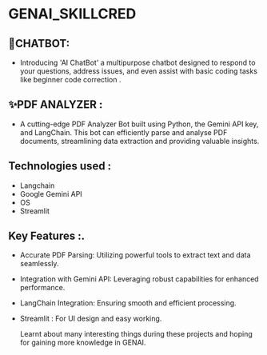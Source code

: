 # GENAI_SKILLCRED

## 💫CHATBOT:
- Introducing 'AI ChatBot' a multipurpose chatbot designed to respond to your questions, address issues, and even assist with basic coding tasks like beginner code correction .

## ✨PDF ANALYZER :
-  A cutting-edge PDF Analyzer Bot built using Python, the Gemini API key, and LangChain. This bot can efficiently parse and analyse PDF documents, streamlining data extraction and providing valuable insights.

## Technologies used : 
- Langchain
- Google Gemini API
- OS
- Streamlit

## Key Features :.
- Accurate PDF Parsing: Utilizing powerful tools to extract text and data seamlessly.
- Integration with Gemini API: Leveraging robust capabilities for enhanced performance.
- LangChain Integration: Ensuring smooth and efficient processing.
- Streamlit : For UI design and easy working.

  Learnt about many interesting things during these projects and hoping for gaining more knowledge in GENAI.
